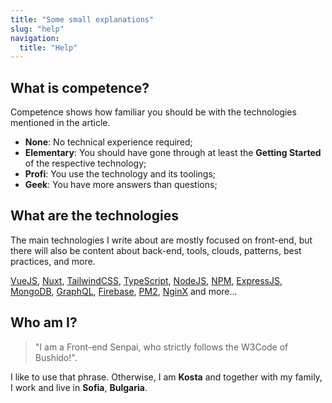 ```yaml
---
title: "Some small explanations"
slug: "help"
navigation:
  title: "Help"
---
```


## What is competence?

Competence shows how familiar you should be with the technologies mentioned in the article.

- **None**: No technical experience required;
- **Elementary**: You should have gone through at least the **Getting Started** of the respective technology;
- **Profi**: You use the technology and its toolings;
- **Geek**: You have more answers than questions;

## What are the technologies

The main technologies I write about are mostly focused on front-end, but there will also be content about back-end, tools, clouds, patterns, best practices, and more.

[VueJS](https://vuejs.org/), [Nuxt](https://nuxt.com), [TailwindCSS](https://tailwindcss.com/), [TypeScript](https://www.typescriptlang.org/), [NodeJS](https://nodejs.org/), [NPM](https://www.npmjs.com/), [ExpressJS](https://expressjs.com/), [MongoDB](https://www.mongodb.com/), [GraphQL](https://graphql.org/), [Firebase](https://firebase.google.com/), [PM2](https://pm2.keymetrics.io/), [NginX](https://www.nginx.com/) and more...

## Who am I?

>"I am a Front-end Senpai, who strictly follows the W3Code of Bushido!".

I like to use that phrase. Otherwise, I am **Kosta** and together with my family, I work and live in **Sofia**, **Bulgaria**.
